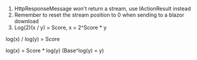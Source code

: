 1) HttpResponseMessage won't return a stream, use IActionResult instead
2) Remember to reset the stream position to 0 when sending to a blazor download
3) Log(2)(x / y) = Score, x = 2^Score * y 

log(x) / log(y) = Score

log(x) = Score * log(y) (Base^log(y) = y)